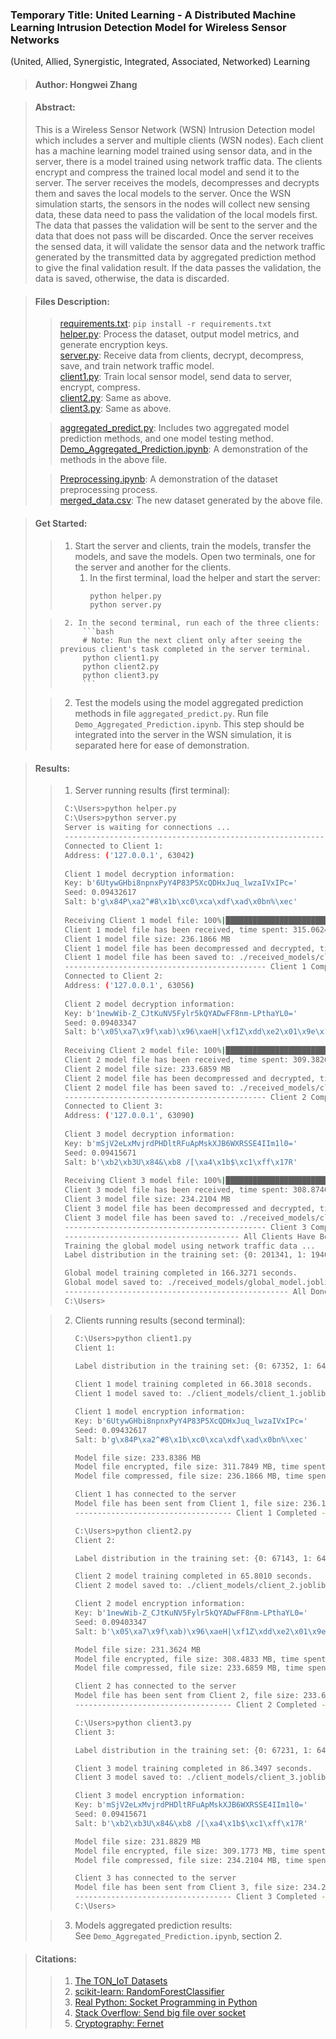 ### Temporary Title: United Learning - A Distributed Machine Learning Intrusion Detection Model for Wireless Sensor Networks
(United, Allied, Synergistic, Integrated, Associated, Networked) Learning

> #### Author: Hongwei Zhang

> #### Abstract:  
> This is a Wireless Sensor Network (WSN) Intrusion Detection model which includes a server and multiple clients (WSN nodes). Each client has a machine learning model trained using sensor data, and in the server, there is a model trained using network traffic data. The clients encrypt and compress the trained local model and send it to the server. The server receives the models, decompresses and decrypts them and saves the local models to the server. Once the WSN simulation starts, the sensors in the nodes will collect new sensing data, these data need to pass the validation of the local models first. The data that passes the validation will be sent to the server and the data that does not pass will be discarded. Once the server receives the sensed data, it will validate the sensor data and the network traffic generated by the transmitted data by aggregated prediction method to give the final validation result. If the data passes the validation, the data is saved, otherwise, the data is discarded.


> #### Files Description:
>> [requirements.txt](requirements.txt):  `pip install -r requirements.txt`     
>> [helper.py](helper.py): Process the dataset, output model metrics, and generate encryption keys.   
>> [server.py](server.py): Receive data from clients, decrypt, decompress, save, and train network traffic model.  
>> [client1.py](client1.py): Train local sensor model, send data to server, encrypt, compress.   
>> [client2.py](client2.py): Same as above.   
>> [client3.py](client3.py): Same as above.  
> 
>> [aggregated_predict.py](aggregated_predict.py): Includes two aggregated model prediction methods, and one model testing method.   
>> [Demo_Aggregated_Prediction.ipynb](Demo_Aggregated_Prediction.ipynb): A demonstration of the methods in the above file.   
> 
>> [Preprocessing.ipynb](datasets/Preprocessing.ipynb): A demonstration of the dataset preprocessing process.  
>> [merged_data.csv](datasets/merged_data.csv): The new dataset generated by the above file.   



> #### Get Started:
>> 1. Start the server and clients, train the models, transfer the models, and save the models. Open two terminals, one for the server and another for the clients.   
>>      1. In the first terminal, load the helper and start the server:   
>>          ```bash   
>>          python helper.py
>>          python server.py
>>          ```   
>    
>>      2. In the second terminal, run each of the three clients:   
>>          ```bash
>>          # Note: Run the next client only after seeing the previous client's task completed in the server terminal.
>>          python client1.py
>>          python client2.py
>>          python client3.py
>>          ```
>
>> 2. Test the models using the model aggregated prediction methods in file `aggregated_predict.py`. Run file `Demo_Aggregated_Prediction.ipynb`. This step should be integrated into the server in the WSN simulation,  it is separated here for ease of demonstration.    



> #### Results:
>> 1. Server running results (first terminal):
>>   ```bash
>>    C:\Users>python helper.py
>>    C:\Users>python server.py
>>    Server is waiting for connections ...
>>    --------------------------------------------------------------------------------------------------------------
>>    Connected to Client 1:
>>    Address: ('127.0.0.1', 63042)
>>    
>>    Client 1 model decryption information:
>>    Key: b'6UtywGHbi8npnxPyY4P83P5XcQDHxJuq_lwzaIVxIPc='
>>    Seed: 0.09432617
>>    Salt: b'g\x84P\xa2^#8\x1b\xc0\xca\xdf\xad\x0bn%\xec'
>>    
>>    Receiving Client 1 model file: 100%|███████████████████████████████████████| 236M/236M [05:15<00:00, 786kB/s]
>>    Client 1 model file has been received, time spent: 315.0624 seconds
>>    Client 1 model file size: 236.1866 MB
>>    Client 1 model file has been decompressed and decrypted, time spent: 1.9954 seconds
>>    Client 1 model file has been saved to: ./received_models/client_1.joblib
>>    --------------------------------------------- Client 1 Completed ---------------------------------------------
>>    Connected to Client 2:
>>    Address: ('127.0.0.1', 63056)
>>    
>>    Client 2 model decryption information:
>>    Key: b'1newWib-Z_CJtKuNV5Fylr5kQYADwFF8nm-LPthaYL0='
>>    Seed: 0.09403347
>>    Salt: b'\x05\xa7\x9f\xab)\x96\xaeH|\xf1Z\xdd\xe2\x01\x9e\x1f'
>>    
>>    Receiving Client 2 model file: 100%|███████████████████████████████████████| 234M/234M [05:09<00:00, 792kB/s]
>>    Client 2 model file has been received, time spent: 309.3826 seconds
>>    Client 2 model file size: 233.6859 MB
>>    Client 2 model file has been decompressed and decrypted, time spent: 1.9909 seconds
>>    Client 2 model file has been saved to: ./received_models/client_2.joblib
>>    --------------------------------------------- Client 2 Completed ---------------------------------------------
>>    Connected to Client 3:
>>    Address: ('127.0.0.1', 63090)
>>    
>>    Client 3 model decryption information:
>>    Key: b'mSjV2eLxMvjrdPHDltRFuApMskXJB6WXRSSE4IIm1l0='
>>    Seed: 0.09415671
>>    Salt: b'\xb2\xb3U\x84&\xb8 /[\xa4\x1b$\xc1\xff\x17R'
>>    
>>    Receiving Client 3 model file: 100%|███████████████████████████████████████| 234M/234M [05:08<00:00, 795kB/s]
>>    Client 3 model file has been received, time spent: 308.8740 seconds
>>    Client 3 model file size: 234.2104 MB
>>    Client 3 model file has been decompressed and decrypted, time spent: 1.9963 seconds
>>    Client 3 model file has been saved to: ./received_models/client_3.joblib
>>    --------------------------------------------- Client 3 Completed ---------------------------------------------
>>    --------------------------------------- All Clients Have Been Processed --------------------------------------
>>    Training the global model using network traffic data ...
>>    Label distribution in the training set: {0: 201341, 1: 1940759}
>>   
>>    Global model training completed in 166.3271 seconds.
>>    Global model saved to: ./received_models/global_model.joblib
>>    -------------------------------------------------- All Done --------------------------------------------------
>>    C:\Users>
>>   ```
>
>> 2. Clients running results (second terminal):
>>    ```bash
>>    C:\Users>python client1.py
>>    Client 1:
>>   
>>    Label distribution in the training set: {0: 67352, 1: 646681}
>>    
>>    Client 1 model training completed in 66.3018 seconds.
>>    Client 1 model saved to: ./client_models/client_1.joblib
>>    
>>    Client 1 model encryption information:
>>    Key: b'6UtywGHbi8npnxPyY4P83P5XcQDHxJuq_lwzaIVxIPc='
>>    Seed: 0.09432617
>>    Salt: b'g\x84P\xa2^#8\x1b\xc0\xca\xdf\xad\x0bn%\xec'
>>    
>>    Model file size: 233.8386 MB
>>    Model file encrypted, file size: 311.7849 MB, time spent: 1.3153 seconds
>>    Model file compressed, file size: 236.1866 MB, time spent: 8.6439 seconds
>>    
>>    Client 1 has connected to the server
>>    Model file has been sent from Client 1, file size: 236.1866 MB, time spent: 0.0368 seconds
>>    ----------------------------------- Client 1 Completed -----------------------------------
>>    
>>    C:\Users>python client2.py
>>    Client 2:
>>    
>>    Label distribution in the training set: {0: 67143, 1: 646890}
>>    
>>    Client 2 model training completed in 65.8010 seconds.
>>    Client 2 model saved to: ./client_models/client_2.joblib
>>    
>>    Client 2 model encryption information:
>>    Key: b'1newWib-Z_CJtKuNV5Fylr5kQYADwFF8nm-LPthaYL0='
>>    Seed: 0.09403347
>>    Salt: b'\x05\xa7\x9f\xab)\x96\xaeH|\xf1Z\xdd\xe2\x01\x9e\x1f'
>>    
>>    Model file size: 231.3624 MB
>>    Model file encrypted, file size: 308.4833 MB, time spent: 1.2568 seconds
>>    Model file compressed, file size: 233.6859 MB, time spent: 8.4879 seconds
>>    
>>    Client 2 has connected to the server
>>    Model file has been sent from Client 2, file size: 233.6859 MB, time spent: 0.0360 seconds
>>    ----------------------------------- Client 2 Completed -----------------------------------
>>    
>>    C:\Users>python client3.py
>>    Client 3:
>>    
>>    Label distribution in the training set: {0: 67231, 1: 646802}
>>    
>>    Client 3 model training completed in 86.3497 seconds.
>>    Client 3 model saved to: ./client_models/client_3.joblib
>>    
>>    Client 3 model encryption information:
>>    Key: b'mSjV2eLxMvjrdPHDltRFuApMskXJB6WXRSSE4IIm1l0='
>>    Seed: 0.09415671
>>    Salt: b'\xb2\xb3U\x84&\xb8 /[\xa4\x1b$\xc1\xff\x17R'
>>    
>>    Model file size: 231.8829 MB
>>    Model file encrypted, file size: 309.1773 MB, time spent: 1.7127 seconds
>>    Model file compressed, file size: 234.2104 MB, time spent: 11.1032 seconds
>>    
>>    Client 3 has connected to the server
>>    Model file has been sent from Client 3, file size: 234.2104 MB, time spent: 0.0410 seconds
>>    ----------------------------------- Client 3 Completed -----------------------------------
>>    C:\Users>
>>    ```
>
>> 3. Models aggregated prediction results:   
>> See `Demo_Aggregated_Prediction.ipynb`, section 2.



> #### Citations:   
>> 1. [The TON_IoT Datasets](https://research.unsw.edu.au/projects/toniot-datasets)
>> 2. [scikit-learn: RandomForestClassifier](https://scikit-learn.org/stable/modules/generated/sklearn.ensemble.RandomForestClassifier.html)
>> 3. [Real Python: Socket Programming in Python](https://realpython.com/python-sockets/)
>> 4. [Stack Overflow: Send big file over socket](https://stackoverflow.com/questions/56194446/send-big-file-over-socket)
>> 5. [Cryptography: Fernet](https://cryptography.io/en/latest/fernet/)